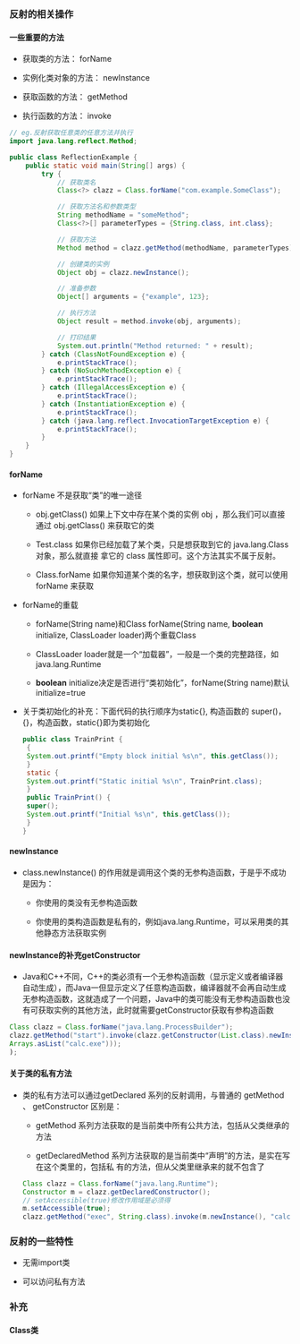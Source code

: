 ### 反射的相关操作

#### 一些重要的方法

* 获取类的⽅法： forName

* 实例化类对象的⽅法： newInstance

* 获取函数的⽅法： getMethod

* 执⾏函数的⽅法： invoke

```java
// eg.反射获取任意类的任意方法并执行
import java.lang.reflect.Method;

public class ReflectionExample {
    public static void main(String[] args) {
        try {
            // 获取类名
            Class<?> clazz = Class.forName("com.example.SomeClass");

            // 获取方法名和参数类型
            String methodName = "someMethod";
            Class<?>[] parameterTypes = {String.class, int.class};

            // 获取方法
            Method method = clazz.getMethod(methodName, parameterTypes);

            // 创建类的实例
            Object obj = clazz.newInstance();

            // 准备参数
            Object[] arguments = {"example", 123};

            // 执行方法
            Object result = method.invoke(obj, arguments);

            // 打印结果
            System.out.println("Method returned: " + result);
        } catch (ClassNotFoundException e) {
            e.printStackTrace();
        } catch (NoSuchMethodException e) {
            e.printStackTrace();
        } catch (IllegalAccessException e) {
            e.printStackTrace();
        } catch (InstantiationException e) {
            e.printStackTrace();
        } catch (java.lang.reflect.InvocationTargetException e) {
            e.printStackTrace();
        }
    }
}
```

#### forName

* forName 不是获取“类”的唯⼀途径
  
  * obj.getClass() 如果上下⽂中存在某个类的实例 obj ，那么我们可以直接通过
    obj.getClass() 来获取它的类
  
  * Test.class 如果你已经加载了某个类，只是想获取到它的 java.lang.Class 对象，那么就直接
    拿它的 class 属性即可。这个⽅法其实不属于反射。
  
  * Class.forName 如果你知道某个类的名字，想获取到这个类，就可以使⽤ forName 来获取

* forName的重载
  
  * forName(String name)和Class forName(String name, **boolean** initialize, ClassLoader loader)两个重载Class 
  
  * ClassLoader loader就是⼀个“加载器”，一般是一个类的完整路径，如java.lang.Runtime
  
  * **boolean** initialize决定是否进行“类初始化”，forName(String name)默认initialize=true

* 关于类初始化的补充：下面代码的执行顺序为static{}, 构造函数的 super()，{}，构造函数，static{}即为类初始化
  
  ```java
  public class TrainPrint {
   {
   System.out.printf("Empty block initial %s\n", this.getClass());
   }
   static {
   System.out.printf("Static initial %s\n", TrainPrint.class);
   }
   public TrainPrint() {
   super();
   System.out.printf("Initial %s\n", this.getClass());
   }
  }
  ```

#### newInstance

* class.newInstance() 的作用就是调用这个类的无参构造函数，于是乎不成功是因为：
  
  * 你使用的类没有无参构造函数
  
  * 你使用的类构造函数是私有的，例如java.lang.Runtime，可以采用类的其他静态方法获取实例

#### newInstance的补充getConstructor

* Java和C++不同，C++的类必须有一个无参构造函数（显示定义或者编译器自动生成），而Java一但显示定义了任意构造函数，编译器就不会再自动生成无参构造函数，这就造成了一个问题，Java中的类可能没有无参构造函数也没有可获取实例的其他方法，此时就需要getConstructor获取有参构造函数

```java
Class clazz = Class.forName("java.lang.ProcessBuilder");
clazz.getMethod("start").invoke(clazz.getConstructor(List.class).newInstance(
Arrays.asList("calc.exe")));
);
```

#### 关于类的私有方法

* 类的私有方法可以通过getDeclared 系列的反射调用，与普通的 getMethod 、 getConstructor 区别是：
  
  * getMethod 系列方法获取的是当前类中所有公共方法，包括从父类继承的方法
  
  * getDeclaredMethod 系列方法获取的是当前类中“声明”的方法，是实在写在这个类里的，包括私
    有的方法，但从父类里继承来的就不包含了
  
  ```java
  Class clazz = Class.forName("java.lang.Runtime");
  Constructor m = clazz.getDeclaredConstructor();
  // setAccessible(true)修改作用域是必须得
  m.setAccessible(true);
  clazz.getMethod("exec", String.class).invoke(m.newInstance(), "calc.exe");
  ```

### 反射的一些特性

* 无需import类

* 可以访问私有方法

### 补充

#### Class类

